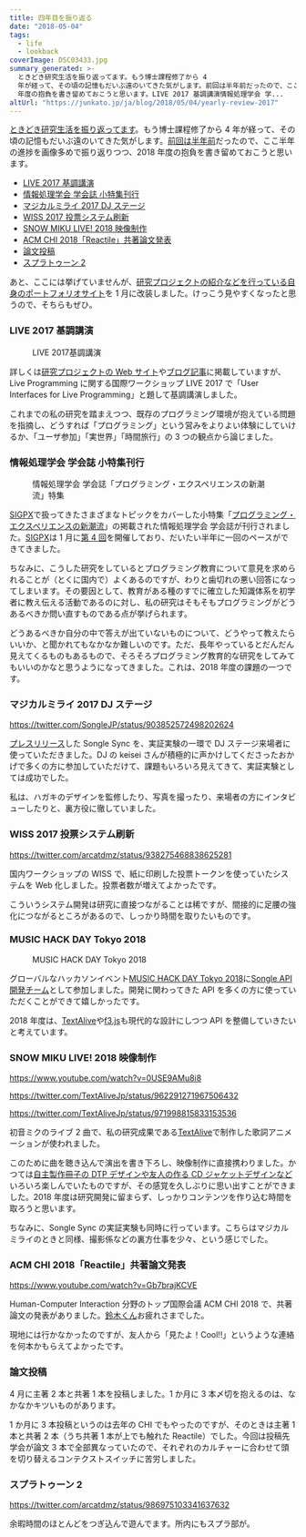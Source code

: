 ```yaml
---
title: 四年目を振り返る
date: "2018-05-04"
tags:
  - life
  - lookback
coverImage: DSC03433.jpg
summary_generated: >-
  ときどき研究生活を振り返ってます。もう博士課程修了から 4
  年が経って、その頃の記憶もだいぶ遠のいてきた気がします。前回は半年前だったので、ここ半年の進捗を画像多めで振り返りつつ、2018
  年度の抱負を書き留めておこうと思います。LIVE 2017 基調講演情報処理学会 学...
altUrl: "https://junkato.jp/ja/blog/2018/05/04/yearly-review-2017"
---
```


[ときどき研究生活を振り返ってます](https://junkato.jp/ja/blog/category/life/lookback/)。もう博士課程修了から 4 年が経って、その頃の記憶もだいぶ遠のいてきた気がします。[前回は半年前](/ja/posts/2017-08-18-yearly-review-2016)だったので、ここ半年の進捗を画像多めで振り返りつつ、2018 年度の抱負を書き留めておこうと思います。

- [LIVE 2017 基調講演](/ja/posts/2018-05-04-yearly-review-2017#live2017)
- [情報処理学会 学会誌 小特集刊行](/ja/posts/2018-05-04-yearly-review-2017#ipsj2017)
- [マジカルミライ 2017 DJ ステージ](/ja/posts/2018-05-04-yearly-review-2017#mm2017)
- [WISS 2017 投票システム刷新](/ja/posts/2018-05-04-yearly-review-2017#wiss2017)
- [SNOW MIKU LIVE! 2018 映像制作](/ja/posts/2018-05-04-yearly-review-2017#sm2018)
- [ACM CHI 2018「Reactile」共著論文発表](/ja/posts/2018-05-04-yearly-review-2017#reactile)
- [論文投稿](/ja/posts/2018-05-04-yearly-review-2017#papers)
- [スプラトゥーン 2](/ja/posts/2018-05-04-yearly-review-2017#splatoon2)

あと、ここには挙げていませんが、[研究プロジェクトの紹介などを行っている自身のポートフォリオサイト](https://junkato.jp/ja/)を 1 月に改装しました。けっこう見やすくなったと思うので、そちらもぜひ。

### LIVE 2017 基調講演

<figure>
  <a href="/images/DSC03433.jpg"><img src="/images/DSC03433-1024x576.jpg" alt="" /></a>
  <figcaption>LIVE 2017基調講演</figcaption>
</figure>

詳しくは[研究プロジェクトの Web サイト](https://junkato.jp/ja/live-programming/)や[ブログ記事](/ja/posts/2017-10-08-live-programming)に掲載していますが、Live Programming に関する国際ワークショップ LIVE 2017 で「User Interfaces for Live Programming」と題して基調講演しました。

これまでの私の研究を踏まえつつ、既存のプログラミング環境が抱えている問題を指摘し、どうすれば「プログラミング」という営みをよりよい体験にしていけるか、「ユーザ参加」「実世界」「時間旅行」の 3 つの観点から論じました。

### 情報処理学会 学会誌 小特集刊行

<figure>
  <a href="https://sigpx.org/ipsj2017/"><img src="/images/sigpx-ipsj2017-cover.jpg" alt="" /></a>
  <figcaption>情報処理学会 学会誌「プログラミング・エクスペリエンスの新潮流」特集</figcaption>
</figure>

[SIGPX](https://sigpx.org/)で扱ってきたさまざまなトピックをカバーした小特集「[プログラミング・エクスペリエンスの新潮流](https://sigpx.org/ipsj2017)」の掲載された情報処理学会 学会誌が刊行されました。[SIGPX](https://sigpx.org/)は 1 月に[第 4 回](https://sigpx.org/4)を開催しており、だいたい半年に一回のペースができてきました。

ちなみに、こうした研究をしているとプログラミング教育について意見を求められることが（とくに国内で）よくあるのですが、わりと歯切れの悪い回答になってしまいます。その要因として、教育がある種のすでに確立した知識体系を初学者に教え伝える活動であるのに対し、私の研究はそもそもプログラミングがどうあるべきか問い直すものである点が挙げられます。

どうあるべきか自分の中で答えが出ていないものについて、どうやって教えたらいいか、と聞かれてもなかなか難しいのです。ただ、長年やっているとだんだん見えてくるものもあるもので、そろそろプログラミング教育的な研究をしてみてもいいのかなと思うようになってきました。これは、2018 年度の課題の一つです。

### マジカルミライ 2017 DJ ステージ

https://twitter.com/SongleJP/status/903852572498202624

[プレスリリース](http://www.aist.go.jp/aist_j/press_release/pr2017/pr20170802/pr20170802.html)した Songle Sync を、実証実験の一環で DJ ステージ来場者に使っていただきました。DJ の keisei さんが積極的に声かけしてくださったおかげで多くの方に参加していただけて、課題もいろいろ見えてきて、実証実験としては成功でした。

私は、ハガキのデザインを監修したり、写真を撮ったり、来場者の方にインタビューしたりと、裏方役に徹していました。

### WISS 2017 投票システム刷新

https://twitter.com/arcatdmz/status/938275468838625281

国内ワークショップの WISS で、紙に印刷した投票トークンを使っていたシステムを Web 化しました。投票者数が増えてよかったです。

こういうシステム開発は研究に直接つながることは稀ですが、間接的に足腰の強化につながるところがあるので、しっかり時間を取りたいものです。

### MUSIC HACK DAY Tokyo 2018

<figure>
  <a href="https://twitter.com/arcatdmz/status/960140907260489728"><img src="/images/DSC00289-1024x512.jpg" alt="" /></a>
  <figcaption>MUSIC HACK DAY Tokyo 2018</figcaption>
</figure>

グローバルなハッカソンイベント[MUSIC HACK DAY Tokyo 2018](http://entertechlab.jp/mhd2018/)に[Songle API 開発チーム](http://hackathon.songle.jp/)として参加しました。開発に関わってきた API を多くの方に使っていただくことができて嬉しかったです。

2018 年度は、[TextAlive](https://junkato.jp/ja/textalive/)や[f3.js](https://junkato.jp/ja/f3js/)も現代的な設計にしつつ API を整備していきたいと考えています。

### SNOW MIKU LIVE! 2018 映像制作

https://www.youtube.com/watch?v=0USE9AMu8i8

https://twitter.com/TextAliveJp/status/962291271967506432

https://twitter.com/TextAliveJp/status/971998815833153536

初音ミクのライブ 2 曲で、私の研究成果である[TextAlive](https://junkato.jp/ja/textalive/)で制作した歌詞アニメーションが使われました。

このために曲を聴き込んで演出を書き下ろし、映像制作に直接携わりました。かつては[自主製作冊子の DTP デザインや友人の作る CD ジャケットデザインなど](https://junkato.jp/ja/design)いろいろ楽しんでいたものですが、その感覚を久しぶりに思い出すことができました。2018 年度は研究開発に留まらず、しっかりコンテンツを作り込む時間を取ろうと思います。

ちなみに、Songle Sync の実証実験も同時に行っています。こちらはマジカルミライのときと同様、撮影係などの裏方仕事を少々、という感じでした。

### ACM CHI 2018「Reactile」共著論文発表

https://www.youtube.com/watch?v=Gb7brajKCVE

Human-Computer Interaction 分野のトップ国際会議 ACM CHI 2018 で、共著論文の発表がありました。[鈴木くん](http://ryosuzuki.org/)お疲れさまでした。

現地には行かなかったのですが、友人から「見たよ！Cool!!」というような連絡を何本かもらえてよかったです。

### 論文投稿

4 月に主著 2 本と共著 1 本を投稿しました。1 か月に 3 本〆切を抱えるのは、なかなかキツいものがあります。

1 か月に 3 本投稿というのは去年の CHI でもやったのですが、そのときは主著 1 本と共著 2 本（うち共著 1 本が上でも触れた Reactile）でした。今回は投稿先学会が論文 3 本で全部異なっていたので、それぞれのカルチャーに合わせて頭を切り替えるコンテクストスイッチに苦労しました。

### スプラトゥーン 2

https://twitter.com/arcatdmz/status/986975103341637632

余暇時間のほとんどをつぎ込んで遊んでます。所内にもスプラ部が。
